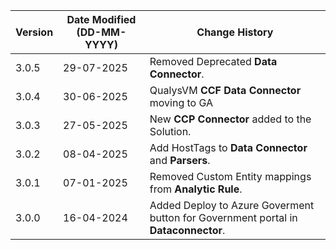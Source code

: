 | **Version** | **Date Modified (DD-MM-YYYY)** | **Change History**                                            	|
|-------------|--------------------------------|----------------------------------------------------------------|
| 3.0.5       | 29-07-2025                     | Removed Deprecated **Data Connector**.							|  
| 3.0.4 	  | 30-06-2025 					   | QualysVM **CCF Data Connector** moving to GA 					|
| 3.0.3       | 27-05-2025                     | New **CCP Connector** added to the Solution.                   |
| 3.0.2       | 08-04-2025                     | Add HostTags to **Data Connector** and **Parsers**.            |
| 3.0.1       | 07-01-2025                     | Removed Custom Entity mappings from **Analytic Rule**.         |
| 3.0.0       | 16-04-2024                     | Added Deploy to Azure Goverment button for Government portal in **Dataconnector**.   |